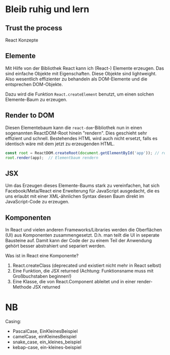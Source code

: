 # Bleib ruhig und lern
## Trust the process


 React Konzepte

## Elemente

Mit Hilfe von der Bibliothek React kann ich (React-) Elemente erzeugen. Das sind
einfache Objekte mit Eigenschaften. Diese Objekte sind lightweight. Also wesentlich
effizienter zu behandeln als DOM-Elemente und die entsprechen DOM-Objekte.

Dazu wird die Funktion `React.createElement` benutzt, um einen solchen Elemente-Baum
zu erzeugen.

## Render to DOM

Diesen Elementebaum kann die `react-dom`-Bibliothek nun in einen sogenannten
ReactDOM-Root hinein "rendern".
Dies geschieht sehr effizient und schnell. Bestehendes HTML wird auch nicht ersetzt,
falls es identisch wäre mit dem jetzt zu erzeugenden HTML.

```js
const root = ReactDOM.createRoot(document.getElementById('app')); // root erzeugen
root.render(app);  // Elementbaum rendern
```

## JSX

Um das Erzeugen dieses Elemente-Baums stark zu vereinfachen, hat sich Facebook/Meta/React
eine Erweiterung für JavaScript ausgedacht, die es uns erlaubt mit einer XML-ähnlichen
Syntax diesen Baum direkt im JavaScript-Code zu erzeugen.

## Komponenten

In React und vielen anderen Frameworks/Libraries werden die Oberflächen (UI) aus
Komponenten zusammengesetzt. D.h. man teilt die UI in seperate Bausteine auf.
Damit kann der Code der zu einem Teil der Anwendung gehört besser abstrahiert und
separiert werden.

Was ist in React eine Komponente?

1. React.createClass (deprecated und existiert nicht mehr in React selbst)
2. Eine Funktion, die JSX returned (Achtung: Funktionsname muss mit Großbuchstaben beginnen!)
3. Eine Klasse, die von React.Component ableitet und in einer render-Methode JSX returned

# NB

Casing:

- PascalCase, EinKleinesBeispiel
- camelCase, einKleinesBeispiel
- snake_case, ein_kleines_beispiel
- kebap-case, ein-kleines-beispiel

